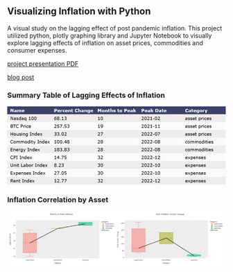 ## Visualizing Inflation with Python
A visual study on the lagging effect of post pandemic inflation. This project utilized python, plotly graphing library and Jupyter Notebook to visually explore lagging effects of inflation on asset prices, commodities and consumer expenses.

[project presentation PDF](visualizing_inflation_presentaion.pdf)

[blog post](https://nycdatascience.com/blog/meetup/lagging-effects-of-inflation-visualizing-data-with-python/)

### Summary Table of Lagging Effects of Inflation

<img src="./assets/inflation_summary_table.png" width="650">

### Inflation Correlation by Asset

<img src="./assets/box_plot_correlation.png" width="650">